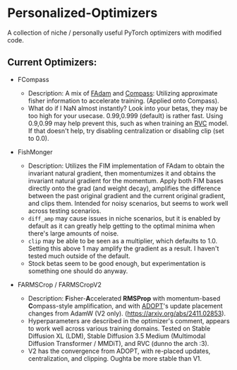 # Personalized-Optimizers
A collection of niche / personally useful PyTorch optimizers with modified code.

## Current Optimizers:

* FCompass
  - Description: A mix of [FAdam](https://github.com/lessw2020/FAdam_PyTorch/blob/main/fadam.py) and [Compass](https://github.com/lodestone-rock/compass_optimizer/blob/main/compass.py): Utilizing approximate fisher information to accelerate training. (Applied onto Compass).
  - What do if I NaN almost instantly? Look into your betas, they may be too high for your usecase. 0.99,0.999 (default) is rather fast. Using 0.9,0.99 may help prevent this, such as when training an [RVC](https://github.com/RVC-Project/Retrieval-based-Voice-Conversion-WebUI) model. If that doesn't help, try disabling centralization or disabling clip (set to 0.0).

* FishMonger
  - Description: Utilizes the FIM implementation of FAdam to obtain the invariant natural gradient, then momentumizes it and obtains the invariant natural gradient for the momentum. Apply both FIM bases directly onto the grad (and weight decay), amplifies the difference between the past original gradient and the current original gradient, and clips them. Intended for noisy scenarios, but seems to work well across testing scenarios.
  - `diff_amp` may cause issues in niche scenarios, but it is enabled by default as it can greatly help getting to the optimal minima when there's large amounts of noise.
  - `clip` may be able to be seen as a multiplier, which defaults to 1.0. Setting this above 1 may amplify the gradient as a result. I haven't tested much outside of the default.
  - Stock betas seem to be good enough, but experimentation is something one should do anyway.

* FARMSCrop / FARMSCropV2
  - Description: **F**isher-**A**ccelerated **RMSProp** with momentum-based **C**ompass-style amplification, and with [ADOPT](https://github.com/iShohei220/adopt)'s update placement changes from AdamW (V2 only). (https://arxiv.org/abs/2411.02853).
  - Hyperparameters are described in the optimizer's comment, appears to work well across various training domains. Tested on Stable Diffusion XL (LDM), Stable Diffusion 3.5 Medium (Multimodal Diffusion Transformer / MMDiT), and RVC (dunno the arch :3).
  - V2 has the convergence from ADOPT, with re-placed updates, centralization, and clipping. Oughta be more stable than V1.
